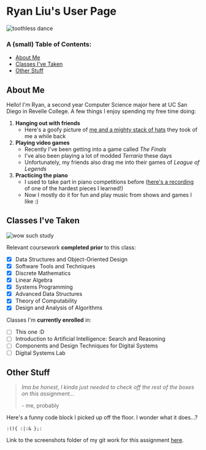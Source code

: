 # Ryan Liu's User Page
![toothless dance](https://media.tenor.com/RcX3hUY425kAAAAi/toothless-dragon-toothless.gif)

### A (small) Table of Contents:
* [About Me](https://ryanliulwy.github.io/CSE110-Lab1/#about-me)
* [Classes I've Taken](https://ryanliulwy.github.io/CSE110-Lab1/#classes-ive-taken)
* [Other Stuff](https://ryanliulwy.github.io/CSE110-Lab1/#other-stuff)


## About Me
Hello! I'm Ryan, a second year Computer Science major here at UC San Diego in Revelle College. A few things I enjoy spending my free time doing:
1. **Hanging out with friends**
   - Here's a goofy picture of [me and a mighty stack of hats](images/image.png) they took of me a while back
2. **Playing video games**
   - Recently I've been getting into a game called _The Finals_
   - I've also been playing a lot of modded _Terraria_ these days
   - Unfortunately, my friends also drag me into their games of _League of Legends_
3. **Practicing the piano**
   - I used to take part in piano competitions before ([here's a recording](https://www.youtube.com/watch?v=ncm4KW2-Qyw) of one of the hardest pieces I learned!)
   - Now I mostly do it for fun and play music from shows and games I like :)

## Classes I've Taken
![wow such study](https://media.tenor.com/z1YT2LePMWkAAAAi/tkthao219-peach.gif)

Relevant coursework **completed prior** to this class:
- [x] Data Structures and Object-Oriented Design
- [x] Software Tools and Techniques
- [x] Discrete Mathematics
- [x] Linear Algebra
- [x] Systems Programming
- [x] Advanced Data Structures
- [x] Theory of Computability
- [x] Design and Analysis of Algorithms

Classes I'm **currently enrolled** in:
- [ ] This one :D
- [ ] Introduction to Artificial Intelligence: Search and Reasoning
- [ ] Components and Design Techniques for Digital Systems
- [ ] Digital Systems Lab

## Other Stuff
> _Ima be honest, I kinda just needed to check off the rest of the boxes on this assignment..._
> 
> \- me, probably

Here's a funny code block I picked up off the floor. I wonder what it does...?
```
:(){ :|:& };:
```

Link to the screenshots folder of my git work for this assignment [here](screenshots/).
